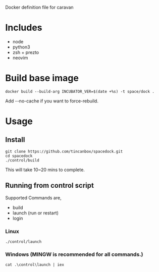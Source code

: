 Docker definition file for caravan


# Includes

- node
- python3
- zsh + prezto
- neovim




# Build base image

```
docker build --build-arg INCUBATOR_VER=$(date +%s) -t space/dock .
```

Add --no-cache if you want to force-rebuild.




# Usage

## Install

```
git clone https://github.com/tincanbox/spacedock.git
cd spacedock
./control/build
```

This will take 10~20 mins to complete.


## Running from control script

Supported Commands are,

- build
- launch (run or restart)
- login


### Linux

```
./control/launch
```


### Windows (MINGW is recommended for all commands.)

```
cat .\control\launch | iex
```
